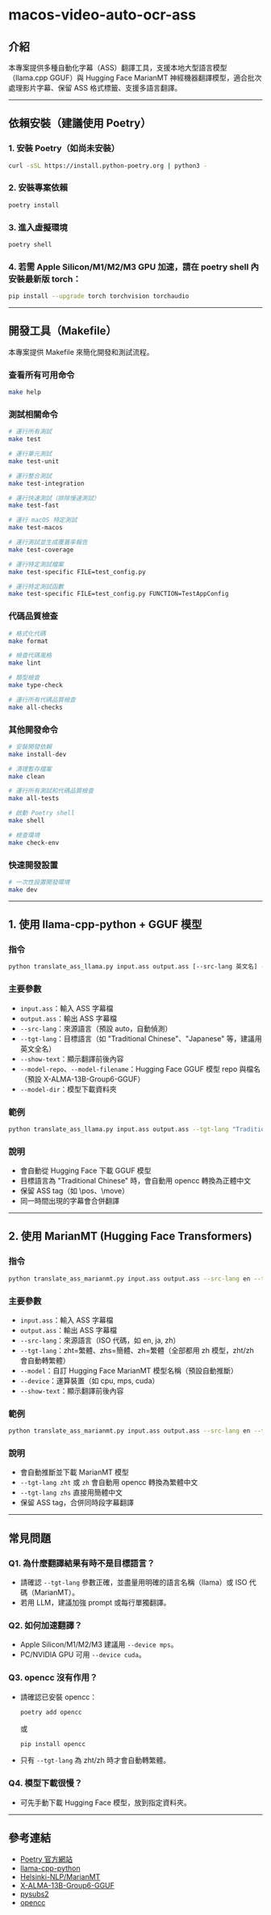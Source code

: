 # macos-video-auto-ocr-ass

## 介紹

本專案提供多種自動化字幕（ASS）翻譯工具，支援本地大型語言模型（llama.cpp GGUF）與 Hugging Face MarianMT 神經機器翻譯模型，適合批次處理影片字幕、保留 ASS 格式標籤、支援多語言翻譯。

---

## 依賴安裝（建議使用 Poetry）

### 1. 安裝 Poetry（如尚未安裝）

```bash
curl -sSL https://install.python-poetry.org | python3 -
```

### 2. 安裝專案依賴

```bash
poetry install
```

### 3. 進入虛擬環境

```bash
poetry shell
```

### 4. 若需 Apple Silicon/M1/M2/M3 GPU 加速，請在 poetry shell 內安裝最新版 torch：

```bash
pip install --upgrade torch torchvision torchaudio
```

---

## 開發工具（Makefile）

本專案提供 Makefile 來簡化開發和測試流程。

### 查看所有可用命令

```bash
make help
```

### 測試相關命令

```bash
# 運行所有測試
make test

# 運行單元測試
make test-unit

# 運行整合測試
make test-integration

# 運行快速測試（排除慢速測試）
make test-fast

# 運行 macOS 特定測試
make test-macos

# 運行測試並生成覆蓋率報告
make test-coverage

# 運行特定測試檔案
make test-specific FILE=test_config.py

# 運行特定測試函數
make test-specific FILE=test_config.py FUNCTION=TestAppConfig
```

### 代碼品質檢查

```bash
# 格式化代碼
make format

# 檢查代碼風格
make lint

# 類型檢查
make type-check

# 運行所有代碼品質檢查
make all-checks
```

### 其他開發命令

```bash
# 安裝開發依賴
make install-dev

# 清理暫存檔案
make clean

# 運行所有測試和代碼品質檢查
make all-tests

# 啟動 Poetry shell
make shell

# 檢查環境
make check-env
```

### 快速開發設置

```bash
# 一次性設置開發環境
make dev
```

---

## 1. 使用 llama-cpp-python + GGUF 模型

### 指令
```bash
python translate_ass_llama.py input.ass output.ass [--src-lang 英文名] --tgt-lang "Traditional Chinese" [--show-text]
```

### 主要參數
- `input.ass`：輸入 ASS 字幕檔
- `output.ass`：輸出 ASS 字幕檔
- `--src-lang`：來源語言（預設 auto，自動偵測）
- `--tgt-lang`：目標語言（如 "Traditional Chinese"、"Japanese" 等，建議用英文全名）
- `--show-text`：顯示翻譯前後內容
- `--model-repo`、`--model-filename`：Hugging Face GGUF 模型 repo 與檔名（預設 X-ALMA-13B-Group6-GGUF）
- `--model-dir`：模型下載資料夾

### 範例
```bash
python translate_ass_llama.py input.ass output.ass --tgt-lang "Traditional Chinese" --show-text
```

### 說明
- 會自動從 Hugging Face 下載 GGUF 模型
- 目標語言為 "Traditional Chinese" 時，會自動用 opencc 轉換為正體中文
- 保留 ASS tag（如 \pos、\move）
- 同一時間出現的字幕會合併翻譯

---

## 2. 使用 MarianMT (Hugging Face Transformers)

### 指令
```bash
python translate_ass_marianmt.py input.ass output.ass --src-lang en --tgt-lang zht [--show-text]
```

### 主要參數
- `input.ass`：輸入 ASS 字幕檔
- `output.ass`：輸出 ASS 字幕檔
- `--src-lang`：來源語言（ISO 代碼，如 en, ja, zh）
- `--tgt-lang`：zht=繁體、zhs=簡體、zh=繁體（全部都用 zh 模型，zht/zh 會自動轉繁體）
- `--model`：自訂 Hugging Face MarianMT 模型名稱（預設自動推斷）
- `--device`：運算裝置（如 cpu, mps, cuda）
- `--show-text`：顯示翻譯前後內容

### 範例
```bash
python translate_ass_marianmt.py input.ass output.ass --src-lang en --tgt-lang zht --show-text
```

### 說明
- 會自動推斷並下載 MarianMT 模型
- `--tgt-lang zht` 或 `zh` 會自動用 opencc 轉換為繁體中文
- `--tgt-lang zhs` 直接用簡體中文
- 保留 ASS tag，合併同時段字幕翻譯

---

## 常見問題

### Q1. 為什麼翻譯結果有時不是目標語言？
- 請確認 `--tgt-lang` 參數正確，並盡量用明確的語言名稱（llama）或 ISO 代碼（MarianMT）。
- 若用 LLM，建議加強 prompt 或每行單獨翻譯。

### Q2. 如何加速翻譯？
- Apple Silicon/M1/M2/M3 建議用 `--device mps`。
- PC/NVIDIA GPU 可用 `--device cuda`。

### Q3. opencc 沒有作用？
- 請確認已安裝 opencc：
  ```bash
  poetry add opencc
  ```
  或
  ```bash
  pip install opencc
  ```
- 只有 `--tgt-lang` 為 zht/zh 時才會自動轉繁體。

### Q4. 模型下載很慢？
- 可先手動下載 Hugging Face 模型，放到指定資料夾。

---

## 參考連結
- [Poetry 官方網站](https://python-poetry.org/)
- [llama-cpp-python](https://github.com/abetlen/llama-cpp-python)
- [Helsinki-NLP/MarianMT](https://huggingface.co/Helsinki-NLP)
- [X-ALMA-13B-Group6-GGUF](https://huggingface.co/mradermacher/X-ALMA-13B-Group6-GGUF)
- [pysubs2](https://github.com/pympi/PySubs2)
- [opencc](https://github.com/BYVoid/OpenCC)
